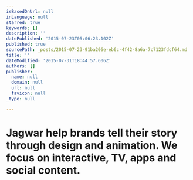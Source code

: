 ```yaml
---
isBasedOnUrl: null
inLanguage: null
starred: true
keywords: []
description: ''
datePublished: '2015-07-23T05:06:23.102Z'
published: true
sourcePath: _posts/2015-07-23-91ba206e-eb6c-4f42-8a6a-7c7123fdcf64.md
title: ''
dateModified: '2015-07-31T18:44:57.606Z'
authors: []
publisher:
  name: null
  domain: null
  url: null
  favicon: null
_type: null

---
```

# Jagwar help brands tell their story through design and animation. We focus on interactive, TV, apps and social content.